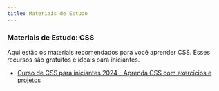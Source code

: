 ```yaml
---
title: Materiais de Estudo
---
```

### Materiais de Estudo: CSS

Aqui estão os materiais recomendados para você aprender CSS. Esses recursos são gratuitos e ideais para iniciantes.

- [Curso de CSS para iniciantes 2024 - Aprenda CSS com exercícios e projetos](https://www.youtube.com/watch?v=ZkAeajAlfgM)